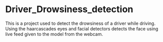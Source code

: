 # Driver_Drowsiness_detection
This is a project used to detect the drowsiness of a driver while driving. Using the haarcascades eyes and facial detectors detects the face using live feed given to the model from the webcam.
